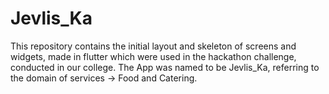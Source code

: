 # Jevlis_Ka
This repository contains the initial layout and skeleton of screens and widgets, made in flutter which were used in the hackathon challenge, conducted in our college.
The App was named to be Jevlis_Ka, referring to the domain of services -> Food and Catering.
